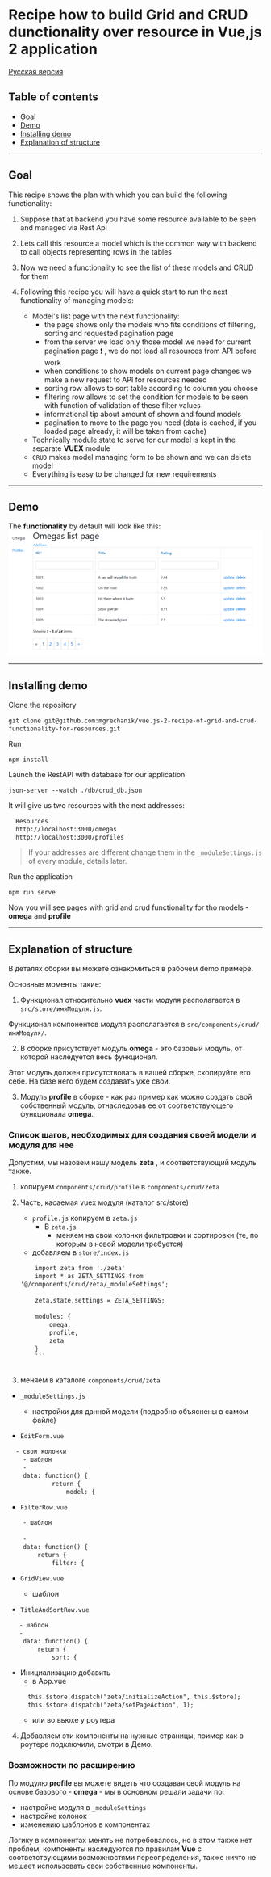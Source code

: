 # Recipe how to build Grid and CRUD dunctionality over resource in Vue,js 2 application

[Русская версия](docs/README_ru.md)

## Table of contents

* [Goal](#goal)
* [Demo](#demo)
* [Installing demo](#installing)
* [Explanation of structure](#explanation)


---

## Goal <span id="goal"></span>

This recipe shows the plan with which you can build the following functionality:

1. Suppose that at backend you have some resource available to be seen and managed via Rest Api
2. Lets call this resource a model which is the common way with backend to call objects representing rows in the tables
3. Now we need a functionality to see the list of these models and CRUD for them
4. Following this recipe you will have a quick start to run the next functionality of managing models:

    * Model's list page with the next functionality:
	  * the page shows only the models who fits conditions of filtering, sorting and requested pagination page
	  * from the server we load only those model we need for current pagination page  :exclamation: , we do not load all resources from API before work
	  * when conditions to show models on current page changes we make a new request to API for resources needed
	  * sorting row allows to sort table according to column you choose 
	  * filtering row allows to set the condition for models to be seen with function of validation of these filter values
	  * informational tip about amount of shown and found models
	  * pagination to move to the page you need (data is cached, if you loaded page already, it will be taken from cache)
    * Technically module state to serve for our model is kept in the separate **VUEX** module
	* ```CRUD``` makes model managing form to be shown and we can delete model 
	* Everything is easy to be changed for new requirements

---

## Demo <span id="demo"></span>

The **functionality** by default will look like this:
![grid and crud functionality for resource](https://raw.githubusercontent.com/mgrechanik/vue.js-2-recipe-of-grid-and-crud-functionality-for-resources/master/docs/images/grid-and-crud.png "grid and crud functionality for resource")
	
---
    
## Installing demo  <span id="installing"></span>

Clone the repository

```
git clone git@github.com:mgrechanik/vue.js-2-recipe-of-grid-and-crud-functionality-for-resources.git
```

Run
```
npm install
```

Launch the RestAPI with database for our application
```
json-server --watch ./db/crud_db.json
```

It will give us two resources with the next addresses:

```
  Resources
  http://localhost:3000/omegas
  http://localhost:3000/profiles
```
> If your addresses are different change them in the ```_moduleSettings.js``` of every module, details later.

Run the application

```
npm run serve
```

Now you will see pages with grid and crud functionality for tho models - **omega** and **profile**

---

## Explanation of structure  <span id="explanation"></span> 

В деталях сборки вы можете ознакомиться в рабочем demo примере.

Основные моменты такие:

1) Функционал относительно **vuex** части модуля располагается в ```src/store/имяМодуля.js```.

Функционал компонентов модуля располагается в ```src/components/crud/имяМодуля/```.

2) В сборке присутствует модуль **omega** - это базовый модуль, от которой наследуется весь функционал.

Этот модуль должен присутствовать в вашей сборке, скопируйте его себе. На базе него будем создавать уже свои.

3) Модуль **profile** в сборке - как раз пример как можно создать свой собственный модуль, отнаследовав ее от соответствующего функционала **omega**.


### Список шагов, необходимых для создания своей модели и модуля для нее  <span id="steps"></span>

Допустим, мы назовем нашу модель **zeta** , и соответствующий модуль также.

1) копируем ```components/crud/profile``` в ```components/crud/zeta```

2) Часть, касаемая vuex модуля (каталог src/store)

    - ```profile.js``` копируем в ```zeta.js```
	   * В ```zeta.js```
	     - меняем на свои колонки фильтровки и сортировки (те, по которым в новой модели требуется)
	- добавляем в ```store/index.js```
	```
		import zeta from './zeta'
		import * as ZETA_SETTINGS from '@/components/crud/zeta/_moduleSettings';

		zeta.state.settings = ZETA_SETTINGS;

		modules: {
			omega,
			profile,
			zeta
		}
		```
		
3) меняем в каталоге ```components/crud/zeta```

- ```_moduleSettings.js```
  - настройки для данной модели (подробно объяснены в самом файле)
  
- ```EditForm.vue```
```
  - свои колонки
    - шаблон
	- 
	data: function() {
			return {
				model: {
```		
		
- ```FilterRow.vue```
```
    - шаблон
	
	-
	data: function() {
		return {
			filter: {	
```	

		
- ```GridView.vue```
  - шаблон

- ```TitleAndSortRow.vue```
```
   - шаблон
   -
	data: function() {
		return {
			sort: {    
```

- Инициализацию добавить 
  - в App.vue
  ```
    this.$store.dispatch("zeta/initializeAction", this.$store);    
    this.$store.dispatch("zeta/setPageAction", 1);     
  ```	
  - или во вьюхе у роутера
  
4) Добавляем эти компоненты на нужные страницы, пример как в роутере подключили, смотри в Демо.  

### Возможности по расширению  <span id="extending"></span>

По модулю **profile** вы можете видеть что создавая свой модуль на основе базового - **omega** - мы в основном
решали задачи по:
- настройке модуля в ```_moduleSettings```
- настройке колонок
- изменению шаблонов в компонентах

Логику в компонентах менять не потребовалось, но в этом также нет проблем, компоненты наследуются по правилам **Vue** с соответствующими
возможностями переопределения, также ничто не мешает использовать свои собственные компоненты.
